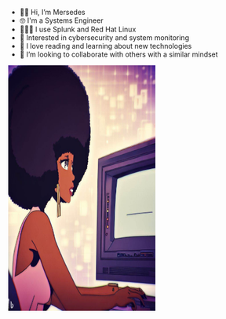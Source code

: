 - 👋🏾 Hi, I’m Mersedes
- 🤓 I'm a Systems Engineer
- 👩🏾‍💻 I use Splunk and Red Hat Linux
- 👀 Interested in cybersecurity and system monitoring
- 🌱 I love reading and learning about new technologies
- 💞️ I’m looking to collaborate with others with a similar mindset

<p>
  <img src="_81cbe224-68b2-4281-a6e9-3ac25f9c8cf4.jpeg" height=500px width=300px>
</p>
<!---
hendersonmersedes/hendersonmersedes is a ✨ special ✨ repository because its `README.md` (this file) appears on your GitHub profile.
You can click the Preview link to take a look at your changes.
--->
